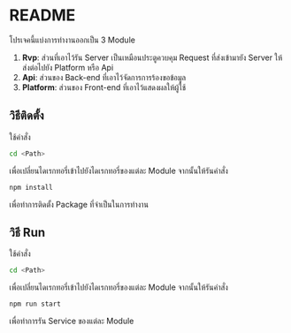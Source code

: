 # README

โปรเจคนี้แบ่งการทำงานออกเป็น 3 Module
1. **Rvp**: ส่วนที่เอาไว้รัน Server เป็นเหมือนประตูควบคุม Request ที่ส่งเข้ามายัง Server ให้ส่งต่อไปยัง Platform หรือ Api
2. **Api**: ส่วนของ Back-end ที่เอาไว้จัดการการร้องขอข้อมูล
3. **Platform**: ส่วนของ Front-end ที่เอาไว้แสดงผลให้ผู้ใช้


## วิธีติดตั้ง
ใช้คำสั่ง
```bash
cd <Path>
```
เพื่อเปลี่ยนไดเรกทอรี่เข้าไปยังไดเรกทอรี่ของแต่ละ Module จากนั้นให้รันคำสั่ง

```bash
npm install
```
เพื่อทำการติดตั้ง Package ที่จำเป็นในการทำงาน

## วิธี Run
ใช้คำสั่ง
```bash
cd <Path>
```
เพื่อเปลี่ยนไดเรกทอรี่เข้าไปยังไดเรกทอรี่ของแต่ละ Module จากนั้นให้รันคำสั่ง

```bash
npm run start
```
เพื่อทำการรัน Service ของแต่ละ Module
